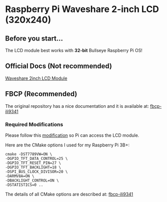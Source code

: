 # Raspberry Pi Waveshare 2-inch LCD (320x240)

## Before you start...
The LCD module best works with **32-bit** Bullseye Raspberry Pi OS!

## Official Docs (Not recommended)
[Waveshare 2inch LCD Module](https://www.waveshare.com/wiki/2inch_LCD_Module#FBCP_Porting)

## FBCP (Recommended)
The original repository has a nice documentation and it is available at:
[fbcp-ili9341](https://github.com/juj/fbcp-ili9341)

### Required Modifications

Please follow this [modification](https://github.com/juj/fbcp-ili9341/issues/248#issuecomment-982675699) so Pi can access the LCD module.

Here are the CMake options I used for my Raspberry Pi 3B+:
```
cmake -DST7789VW=ON \
-DGPIO_TFT_DATA_CONTROL=25 \
-DGPIO_TFT_RESET_PIN=27 \
-DGPIO_TFT_BACKLIGHT=18 \
-DSPI_BUS_CLOCK_DIVISOR=20 \
-DARMV8A=ON \
-DBACKLIGHT_CONTROL=ON \
-DSTATISTICS=0 ..
```

The details of all CMake options are described at: [fbcp-ili9341](https://github.com/juj/fbcp-ili9341)
